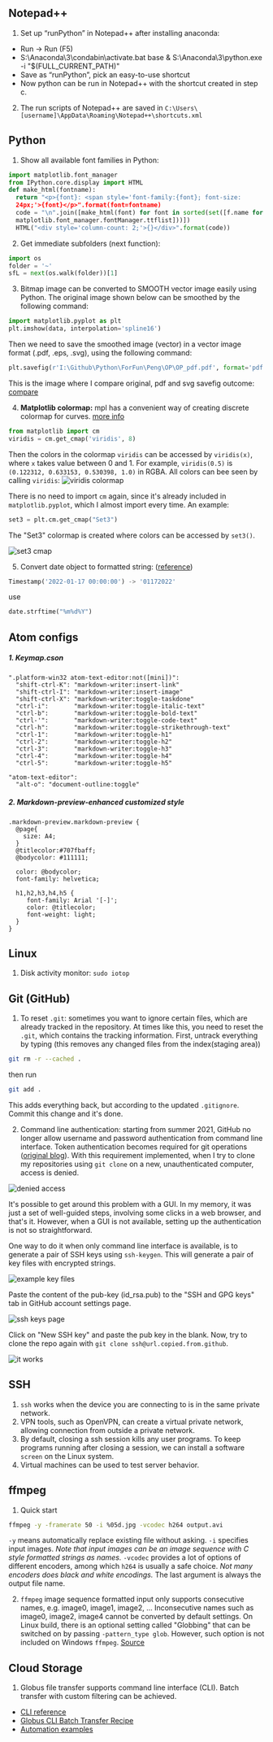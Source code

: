 ## Notepad++
1. Set up “runPython” in Notepad++ after installing anaconda:
  - Run -> Run (F5)
  - S:\Anaconda\3\condabin\activate.bat base & S:\Anaconda\3\python.exe -i "$(FULL_CURRENT_PATH)"
  - Save as “runPython”, pick an easy-to-use shortcut
  - Now python can be run in Notepad++ with the shortcut created in step c.
2. The run scripts of Notepad++ are saved in `C:\Users\[username]\AppData\Roaming\Notepad++\shortcuts.xml`

## Python
1. Show all available font families in Python:
```python
import matplotlib.font_manager
from IPython.core.display import HTML
def make_html(fontname):
  return "<p>{font}: <span style='font-family:{font}; font-size:
  24px;'>{font}</p>".format(font=fontname)
  code = "\n".join([make_html(font) for font in sorted(set([f.name for f in
  matplotlib.font_manager.fontManager.ttflist]))])
  HTML("<div style='column-count: 2;'>{}</div>".format(code))
```

2. Get immediate subfolders (next function):
```python
import os
folder = '~'
sfL = next(os.walk(folder))[1]
```

3. Bitmap image can be converted to SMOOTH vector image easily using Python. The original
image shown below can be smoothed by the following command:
```python
import matplotlib.pyplot as plt
plt.imshow(data, interpolation='spline16')
```
Then we need to save the smoothed image (vector) in a vector image format (.pdf, .eps, .svg),
using the following command:
```python
plt.savefig(r'I:\Github\Python\ForFun\Peng\OP\OP_pdf.pdf', format='pdf')
```
This is the image where I compare original, pdf and svg savefig outcome:
[compare](img/svg-pdf-compare.pdf)

4. **Matplotlib colormap:** mpl has a convenient way of creating discrete colormap for curves. [more info](https://matplotlib.org/stable/tutorials/colors/colormap-manipulation.html)
```python
from matplotlib import cm
viridis = cm.get_cmap('viridis', 8)
```
Then the colors in the colormap `viridis` can be accessed by `viridis(x)`, where `x` takes value between 0 and 1. For example, `viridis(0.5)` is `(0.122312, 0.633153, 0.530398, 1.0)` in RGBA. All colors can bee seen by calling `viridis`:
![viridis colormap](https://zloverty.github.io/code/notes/img/viridis.png)

There is no need to import `cm` again, since it's already included in `matplotlib.pyplot`, which I almost import every time. An example:
```python
set3 = plt.cm.get_cmap("Set3")
```
The "Set3" colormap is created where colors can be accessed by `set3()`.

![set3 cmap](../../images/2022/01/set3-cmap.png)

5. Convert date object to formatted string: ([reference](https://docs.python.org/3/library/datetime.html))
```python
Timestamp('2022-01-17 00:00:00') -> '01172022'
```
use
```python
date.strftime("%m%d%Y")
```
## Atom configs
##### 1. Keymap.cson
```CSON
".platform-win32 atom-text-editor:not([mini])":
  "shift-ctrl-K": "markdown-writer:insert-link"
  "shift-ctrl-I": "markdown-writer:insert-image"
  "shift-ctrl-X": "markdown-writer:toggle-taskdone"
  "ctrl-i":       "markdown-writer:toggle-italic-text"
  "ctrl-b":       "markdown-writer:toggle-bold-text"
  "ctrl-'":       "markdown-writer:toggle-code-text"
  "ctrl-h":       "markdown-writer:toggle-strikethrough-text"
  "ctrl-1":       "markdown-writer:toggle-h1"
  "ctrl-2":       "markdown-writer:toggle-h2"
  "ctrl-3":       "markdown-writer:toggle-h3"
  "ctrl-4":       "markdown-writer:toggle-h4"
  "ctrl-5":       "markdown-writer:toggle-h5"

"atom-text-editor":
  "alt-o": "document-outline:toggle"
```

##### 2. Markdown-preview-enhanced customized style
```less
.markdown-preview.markdown-preview {
  @page{
    size: A4;
  }
  @titlecolor:#707fbaff;
  @bodycolor: #111111;

  color: @bodycolor;
  font-family: helvetica;

  h1,h2,h3,h4,h5 {
     font-family: Arial '[-]';
     color: @titlecolor;
     font-weight: light;
  }
}
```
## Linux

1. Disk activity monitor: `sudo iotop`

## Git (GitHub)

1. To reset `.git`: sometimes you want to ignore certain files, which are already tracked in the repository. At times like this, you need to reset the `.git`, which contains the tracking information. First, untrack everything by typing (this removes any changed files from the index(staging area))
```bash
git rm -r --cached .
```
then run
```bash
git add .
```
This adds everything back, but according to the updated `.gitignore`. Commit this change and it's done.

2. Command line authentication: starting from summer 2021, GitHub no longer allow username and password authentication from command line interface. Token authentication becomes required for git operations ([original blog](https://github.blog/2020-12-15-token-authentication-requirements-for-git-operations/)). With this requirement implemented, when I try to clone my repositories using `git clone` on a new, unauthenticated computer, access is denied.

![denied access](../../images/2022/01/denied-access.png)

It's possible to get around this problem with a GUI. In my memory, it was just a set of well-guided steps, involving some clicks in a web browser, and that's it. However, when a GUI is not available, setting up the authentication is not so straightforward.

One way to do it when only command line interface is available, is to generate a pair of SSH keys using `ssh-keygen`. This will generate a pair of key files with encrypted strings.

![example key files](../../images/2022/01/example-key-files.png)

Paste the content of the pub-key (id_rsa.pub) to the "SSH and GPG keys" tab in GitHub account settings page.

![ssh keys page](../../images/2022/01/ssh-keys-page.png)

Click on "New SSH key" and paste the pub key in the blank. Now, try to clone the repo again with `git clone ssh@url.copied.from.github`.

![it works](../../images/2022/01/it-works.png)

## SSH

1. `ssh` works when the device you are connecting to is in the same private network.
2. VPN tools, such as OpenVPN, can create a virtual private network, allowing connection from outside a private network.
3. By default, closing a ssh session kills any user programs. To keep programs running after closing a session, we can install a software `screen` on the Linux system.
4. Virtual machines can be used to test server behavior.

## ffmpeg

1. Quick start
```bash
ffmpeg -y -framerate 50 -i %05d.jpg -vcodec h264 output.avi
```
`-y` means automatically replace existing file without asking. `-i` specifies input images. _Note that input images can be an image sequence with C style formatted strings as names._ `-vcodec` provides a lot of options of different encoders, among which `h264` is usually a safe choice. _Not many encoders does black and white encodings._ The last argument is always the output file name.

2. `ffmpeg` image sequence formatted input only supports consecutive names, e.g. image0, image1, image2, ... Inconsecutive names such as image0, image2, image4 cannot be converted by default settings. On Linux build, there is an optional setting called "Globbing" that can be switched on by passing `-pattern_type glob`. However, such option is not included on Windows `ffmpeg`. [Source](https://video.stackexchange.com/questions/7300/how-to-get-ffmpeg-to-join-non-sequential-image-files-skip-by-3s/7320#7320)

## Cloud Storage
1. Globus file transfer supports command line interface (CLI). Batch transfer with custom filtering can be achieved.
  - [CLI reference](https://docs.globus.org/cli/reference/)
  - [Globus CLI Batch Transfer Recipe](https://www.globus.org/blog/globus-cli-batch-transfer-recipe)
  - [Automation examples](https://github.com/globus/automation-examples#getting-started)
